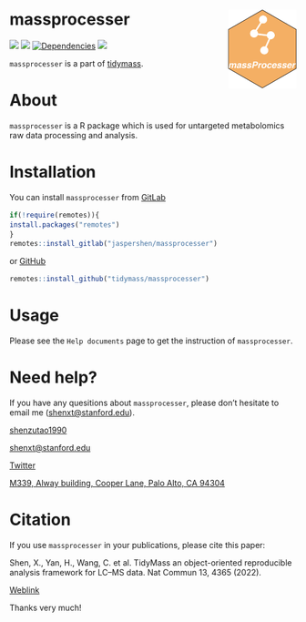<!-- README.md is generated from README.Rmd. Please edit that file -->

# massprocesser <img src="man/figures/massprocesser_logo.png" align="right" alt="" width="120" />

[![](https://www.r-pkg.org/badges/version/massprocesser?color=green)](https://cran.r-project.org/package=massprocesser)
[![](https://img.shields.io/github/languages/code-size/tidymass/massprocesser.svg)](https://github.com/tidymass/massprocesser)
[![Dependencies](https://tinyverse.netlify.com/badge/massprocesser)](https://cran.r-project.org/package=massprocesser)
[![](https://img.shields.io/badge/lifecycle-experimental-orange.svg)](https://www.tidyverse.org/lifecycle/#experimental)

`massprocesser` is a part of [tidymass](https://www.tidymass.org/).

# **About**

`massprocesser` is a R package which is used for untargeted metabolomics raw data
processing and analysis.

# **Installation**

You can install `massprocesser` from [GitLab](https://gitlab.com/jaspershen/massprocesser)

``` r
if(!require(remotes)){
install.packages("remotes")
}
remotes::install_gitlab("jaspershen/massprocesser")
```

or [GitHub](https://github.com/tidymass/massprocesser)

``` r
remotes::install_github("tidymass/massprocesser")
```

# **Usage**

Please see the `Help documents` page to get the instruction of `massprocesser`.


# **Need help?**

If you have any quesitions about `massprocesser`, please don’t hesitate to
email me (<shenxt@stanford.edu>).

<i class="fa fa-weixin"></i>
[shenzutao1990](https://www.shenxt.info/files/wechat_QR.jpg)

<i class="fa fa-envelope"></i> <shenxt@stanford.edu>

<i class="fa fa-twitter"></i>
[Twitter](https://twitter.com/JasperShen1990)

<i class="fa fa-map-marker-alt"></i> [M339, Alway building, Cooper Lane,
Palo Alto,
CA 94304](https://www.google.com/maps/place/Alway+Building/@37.4322345,-122.1770883,17z/data=!3m1!4b1!4m5!3m4!1s0x808fa4d335c3be37:0x9057931f3b312c29!8m2!3d37.4322345!4d-122.1748996)

# **Citation**

If you use `massprocesser` in your publications, please cite this paper:

Shen, X., Yan, H., Wang, C. et al. TidyMass an object-oriented reproducible analysis framework for LC–MS data. Nat Commun 13, 4365 (2022). 

[Weblink](https://www.nature.com/articles/s41467-022-32155-w)

Thanks very much!
